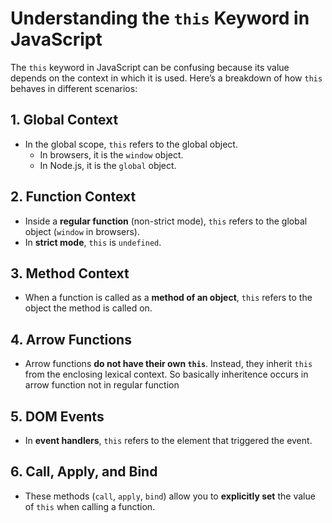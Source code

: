 # Understanding the `this` Keyword in JavaScript

The `this` keyword in JavaScript can be confusing because its value depends on the context in which it is used. Here’s a breakdown of how `this` behaves in different scenarios:

## 1. Global Context
- In the global scope, `this` refers to the global object.
  - In browsers, it is the `window` object.
  - In Node.js, it is the `global` object.

## 2. Function Context
- Inside a **regular function** (non-strict mode), `this` refers to the global object (`window` in browsers).
- In **strict mode**, `this` is `undefined`.

## 3. Method Context
- When a function is called as a **method of an object**, `this` refers to the object the method is called on.

## 4. Arrow Functions
- Arrow functions **do not have their own `this`**. Instead, they inherit `this` from the enclosing lexical context.
So basically inheritence occurs in arrow function not in regular function

## 5. DOM Events
- In **event handlers**, `this` refers to the element that triggered the event.

## 6. Call, Apply, and Bind
- These methods (`call`, `apply`, `bind`) allow you to **explicitly set** the value of `this` when calling a function.